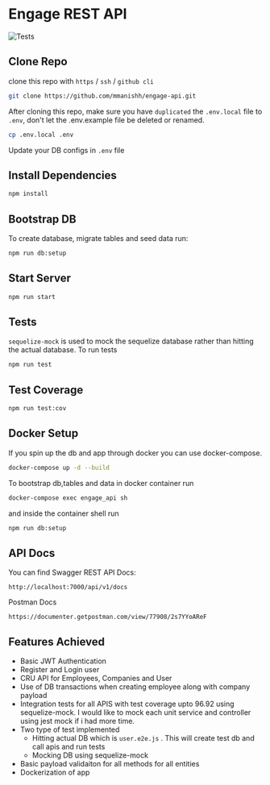 # Engage REST API

![Tests](https://github.com/mmanishh/engage-api/workflows/Node.js%20CI/badge.svg?branch=master)


## Clone Repo

clone this repo with `https` / `ssh` / `github cli`

```sh
git clone https://github.com/mmanishh/engage-api.git
```

After cloning this repo, make sure you have `duplicated` the `.env.local` file to `.env`, don't let the .env.example file be deleted or renamed.

```sh
cp .env.local .env
```

Update your DB configs in  ``.env`` file

## Install Dependencies

```sh
npm install
```

## Bootstrap DB

To create database, migrate tables and seed data run: 
```sh
npm run db:setup
```

## Start Server

```sh
npm run start
```

## Tests

``sequelize-mock`` is used to mock the sequelize database rather than hitting the actual database. To run tests

```sh
npm run test
```
## Test Coverage 

```sh
npm run test:cov
```

## Docker Setup

If you spin up the db and app through docker you can use docker-compose.

```sh
docker-compose up -d --build
```

To bootstrap db,tables and data in docker container run 

```sh
docker-compose exec engage_api sh
```

and inside the container shell run

```sh
npm run db:setup
```

## API Docs

You can find Swagger REST API Docs:

```
http://localhost:7000/api/v1/docs
```

Postman Docs

```
https://documenter.getpostman.com/view/77908/2s7YYoAReF
```

## Features Achieved

- Basic JWT Authentication
- Register and Login user
- CRU API for Employees, Companies and User
- Use of DB transactions when creating employee along with company payload
- Integration tests for all APIS with test coverage upto 96.92 using sequelize-mock. I would like to mock each unit service and controller using jest mock if i had more time.
- Two type of test implemented
    - Hitting actual DB which is ``user.e2e.js`` . This will create test db and call apis and run tests
    - Mocking DB using sequelize-mock 
- Basic payload validaiton for all methods for all entities
- Dockerization of app
